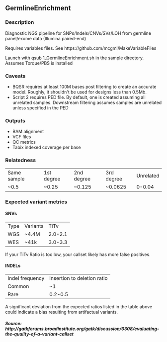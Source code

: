 <h2>GermlineEnrichment</h2>
<h3>Description</h3>
<p>Diagnostic NGS pipeline for SNPs/Indels/CNVs/SVs/LOH from germline panel/exome data (Illumina paired-end)</p>
<p>Requires variables files. See https://github.com/mcgml/MakeVariableFiles</p>
<p>Launch with qsub 1_GermlineEnrichment.sh in the sample directory. Assumes Torque/PBS is installed</p>
<h3>Caveats</h3>
<ul>
  <li>BQSR requires at least 100M bases post filtering to create an accurate model. Roughly, it shouldn't be used for designs less than 0.5Mb.</li>
  <li>Script 2 requires PED file. By default, one is created assuming all unrelated samples. Downstream filtering assumes samples are unrelated unless specified in the PED</li>
</ul>
<h3>Outputs</h3>
<ul>
  <li>BAM alignment</li>
  <li>VCF files</li>
  <li>QC metrics</li>
  <li>Tabix indexed coverage per base</li>
</ul>
<h3>Relatedness</h3>
<table>
    <tr>
        <td>Same sample</td>
        <td>1st degree</td>
        <td>2nd degree</td>
        <td>3rd degree</td>
        <td>Unrelated</td>
    </tr>
    <tr>
        <td>~0.5</td>
        <td>~0.25</td>
        <td>~0.125</td>
        <td>~0.0625</td>
        <td>0-0.04</td>
    </tr>
</table>
<h3>Expected variant metrics</h3>
<h4>SNVs</h4>
<table>
    <tr>
        <td>Type</td>
        <td>Variants</td>
        <td>TiTv</td>
    </tr>
    <tr>
        <td>WGS</td>
        <td>~4.4M</td>
        <td>2.0-2.1</td>
    </tr>
    <tr>
        <td>WES</td>
        <td>~41k</td>
        <td>3.0-3.3</td>
    </tr>
</table>
<p>If your TiTv Ratio is too low, your callset likely has more false positives.</p>
<h4>INDELs</h4>
<table>
    <tr>
        <td>Indel frequency</td>
        <td>Insertion to deletion ratio</td>
    </tr>
    <tr>
        <td>Common</td>
        <td>~1</td>
    </tr>
    <tr>
        <td>Rare</td>
        <td>0.2-0.5</td>
    </tr>
</table>
<p>A significant deviation from the expected ratios listed in the table above could indicate a bias resulting from artifactual variants.</p>
<h5>Source: http://gatkforums.broadinstitute.org/gatk/discussion/6308/evaluating-the-quality-of-a-variant-callset</h5>